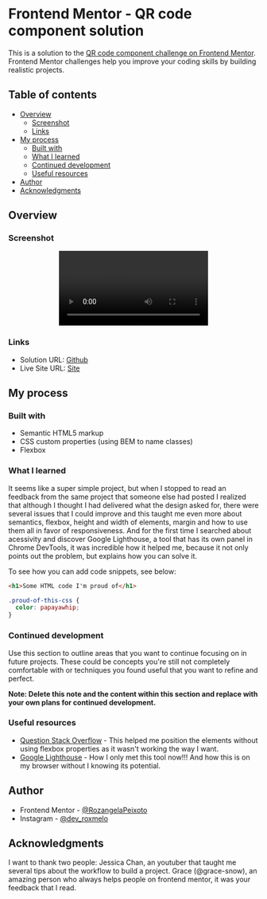 # Frontend Mentor - QR code component solution

This is a solution to the [QR code component challenge on Frontend Mentor](https://www.frontendmentor.io/challenges/qr-code-component-iux_sIO_H). Frontend Mentor challenges help you improve your coding skills by building realistic projects. 

## Table of contents

- [Overview](#overview)
  - [Screenshot](#screenshot)
  - [Links](#links)
- [My process](#my-process)
  - [Built with](#built-with)
  - [What I learned](#what-i-learned)
  - [Continued development](#continued-development)
  - [Useful resources](#useful-resources)
- [Author](#author)
- [Acknowledgments](#acknowledgments)

## Overview

### Screenshot
<div align="center">
  <video src="https://github.com/RozangelaPeixoto/qrcode_component/assets/140510936/a7e9e958-742a-4b28-8002-534642bbe249">
</div>

### Links

- Solution URL: [Github](https://github.com/RozangelaPeixoto/qrcode_component/)
- Live Site URL: [Site](https://rozangelapeixoto.github.io/qrcode_component/)

## My process

### Built with

- Semantic HTML5 markup
- CSS custom properties (using BEM to name classes)
- Flexbox

### What I learned

It seems like a super simple project, but when I stopped to read an feedback from the same project that someone else had posted I realized that although I thought I had delivered what the design asked for, there were several issues that I could improve and this taught me even more about semantics, flexbox, height and width of elements, margin and how to use them all in favor of responsiveness. And for the first time I searched about acessivity and discover Google Lighthouse, a tool that has its own panel in Chrome DevTools, it was incredible how it helped me, because it not only points out the problem, but explains how you can solve it.

To see how you can add code snippets, see below:

```html
<h1>Some HTML code I'm proud of</h1>
```
```css
.proud-of-this-css {
  color: papayawhip;
}
```

### Continued development

Use this section to outline areas that you want to continue focusing on in future projects. These could be concepts you're still not completely comfortable with or techniques you found useful that you want to refine and perfect.

**Note: Delete this note and the content within this section and replace with your own plans for continued development.**

### Useful resources

- [Question Stack Overflow](https://stackoverflow.com/questions/31000885/align-an-element-to-bottom-with-flexbox) - This helped me position the elements without using flexbox properties as it wasn't working the way I want.
- [Google Lighthouse](https://developer.chrome.com/docs/lighthouse) - How I only met this tool now!!! And how this is on my browser without I knowing its potential.

## Author

- Frontend Mentor - [@RozangelaPeixoto](https://www.frontendmentor.io/profile/RozangelaPeixoto)
- Instagram - [@dev_roxmelo](https://www.instagram.com/dev_roxmelo/)

## Acknowledgments

I want to thank two people:
Jessica Chan, an youtuber that taught me several tips about the workflow to build a project.
Grace (@grace-snow), an amazing person who always helps people on frontend mentor, it was your feedback that I read.
